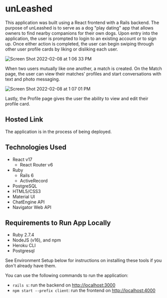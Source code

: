 # unLeashed
This application was built using a React frontend with a Rails backend. The purpose of unLeashed is to serve as a dog "play dating" app that allows owners to find nearby companions for their own dogs. Upon entry into the application, the user is prompted to login to an existing account or to sign up. Once either action is completed, the user can begin swiping through other user profile cards by liking or disliking each user. 

![Screen Shot 2022-02-08 at 1 06 33 PM](https://user-images.githubusercontent.com/89482763/153058155-c12a37d0-ed85-4735-a19e-0625a65e4473.png)

When two users mutually like one another, a match is created. On the Match page, the user can view their matches' profiles and start conversations with text and photo messaging. 

![Screen Shot 2022-02-08 at 1 07 01 PM](https://user-images.githubusercontent.com/89482763/153058193-d73e02ee-28ce-4735-8099-0f1a1b81184b.png)

Lastly, the Profile page gives the user the ability to view and edit their profile card.

## Hosted Link
The application is in the process of being deployed.

## Technologies Used
* React v17
  * React Router v6
* Ruby
  * Rails 6
  * ActiveRecord
* PostgreSQL
* HTML5/CSS3
* Material UI
* ChatEngine API
* Navigator Web API 

## Requirements to Run App Locally

- Ruby 2.7.4
- NodeJS (v16), and npm
- Heroku CLI
- Postgresql

See Environment Setup below for instructions on installing these tools if you
don't already have them.

You can use the following commands to run the application:

- `rails s`: run the backend on [http://localhost:3000](http://localhost:3000)
- `npm start --prefix client`: run the frontend on
  [http://localhost:4000](http://localhost:4000)

